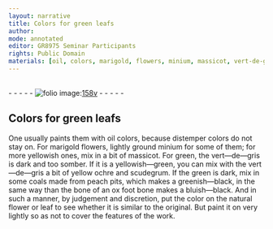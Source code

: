 ```yaml
---
layout: narrative
title: Colors for green leafs
author:
mode: annotated
editor: GR8975 Seminar Participants
rights: Public Domain
materials: [oil, colors, marigold, flowers, minium, massicot, vert-de-gris, vert-de-gris]
---
```


 <br/>- - - - - <a href="http://gallica.bnf.fr/ark:/12148/btv1b10500001g/f322.image"><img src="../assets/photo-icon.png" alt="folio image: " style="display:inline-block; margin-bottom:-3px;"/>158v</a> - - - - - <br/> 
## Colors for green leafs

 
One usually paints them with <span class="material">oil colors</span>, because distemper colors do not stay on. For <span class="material">marigold flowers</span>, lightly ground <span class="material">minium</span> for some of them; for more yellowish ones, mix in a bit of <span class="material">massicot</span>. For green, the <span class="material">vert—de—gris</span> is dark and too somber. If it is a yellowish—green, you can mix with the <span class="material">vert—de—gris</span> a bit of yellow ochre and scudegrum. If the green is dark, mix in some coals made from peach pits, which makes a greenish—black, in the same way than the bone of an ox foot bone makes a bluish—black. And in such a manner, by judgement and discretion, put the color on the natural flower or leaf to see whether it is similar to the original. But paint it on very lightly so as not to cover the features of the work.
 